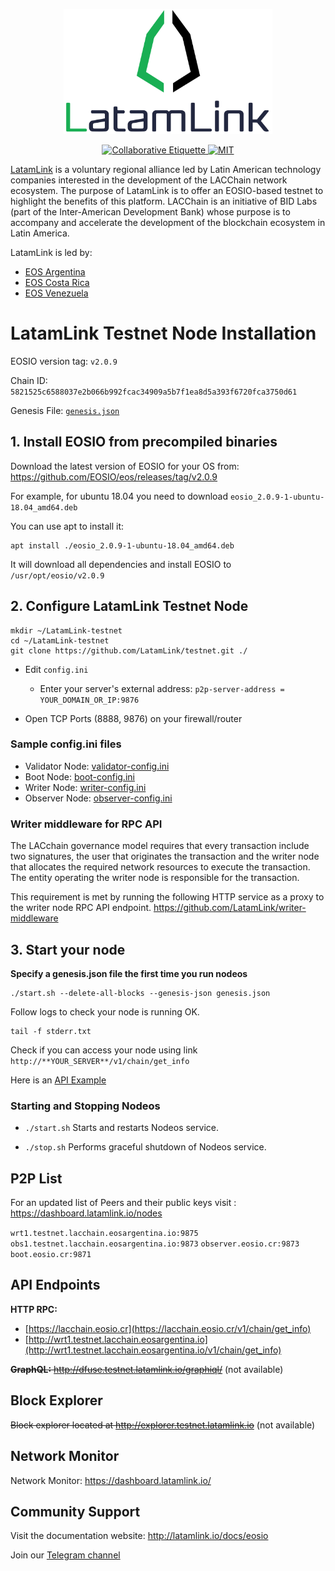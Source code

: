 <p align="center">
	<a href="https://latamlink.io">
		<img height="200" src="./latamlink-logo.svg" >
	</a>
</p>

<p align="center">
	<a href="https://git.io/col">
		<img src="https://img.shields.io/badge/%E2%9C%93-collaborative_etiquette-brightgreen.svg" alt="Collaborative Etiquette">
	</a>
	<a href="#">
		<img src="https://img.shields.io/dub/l/vibe-d.svg" alt="MIT">
	</a>
</p>

[LatamLink](https://latamlink.io) is a voluntary regional alliance led by Latin American technology companies interested in the development of the LACChain network ecosystem. The purpose of LatamLink is to offer an EOSIO-based testnet to highlight the benefits of this platform. LACChain is an initiative of BID Labs (part of the Inter-American Development Bank) whose purpose is to accompany and accelerate the development of the blockchain ecosystem in Latin America. 

LatamLink is led by:
- [EOS Argentina](https://www.eosargentina.io/)
- [EOS Costa Rica](https://eoscostarica.io/)
- [EOS Venezuela](https://eosvenezuela.io/)

# LatamLink Testnet Node Installation

EOSIO version tag: `v2.0.9`

Chain ID: `5821525c6588037e2b066b992fcac34909a5b7f1ea8d5a393f6720fca3750d61`

Genesis File: [`genesis.json`](genesis.json)

## 1. Install EOSIO from precompiled binaries   

Download the latest version of EOSIO for your OS from:  https://github.com/EOSIO/eos/releases/tag/v2.0.9

For example, for ubuntu 18.04 you need to download `eosio_2.0.9-1-ubuntu-18.04_amd64.deb`

You can use apt to install it:  
```
apt install ./eosio_2.0.9-1-ubuntu-18.04_amd64.deb
```
It will download all dependencies and install EOSIO to `/usr/opt/eosio/v2.0.9`


## 2. Configure LatamLink Testnet Node  

```
mkdir ~/LatamLink-testnet
cd ~/LatamLink-testnet
git clone https://github.com/LatamLink/testnet.git ./
```

- Edit `config.ini`   
  - Enter your server's external address: `p2p-server-address = YOUR_DOMAIN_OR_IP:9876` 

- Open TCP Ports (8888, 9876) on your firewall/router  

### Sample config.ini files

- Validator Node: [validator-config.ini](./validator-config.ini)
- Boot Node: [boot-config.ini](./boot-config.ini)
- Writer Node: [writer-config.ini](./writer-config.ini)
- Observer Node: [observer-config.ini](./observer-config.ini)

### Writer middleware for RPC API 

The LACchain governance model requires that every transaction include two signatures, the user that originates the transaction and the writer node that allocates the required network resources to execute the transaction. The entity operating the writer node is responsible for the transaction.

This requirement is met by running the following HTTP service as a proxy to the writer node RPC API endpoint. 
https://github.com/LatamLink/writer-middleware


## 3. Start your node

**Specify a genesis.json file the first time you run nodeos**  
```
./start.sh --delete-all-blocks --genesis-json genesis.json
```  
Follow logs to check your node is running OK. 

```
tail -f stderr.txt
```

Check if you can access your node using link `http://**YOUR_SERVER**/v1/chain/get_info` 

Here is an <a href="https://lacchain.eosio.cr/v1/chain/get_info" target="_blank">API Example</a>  

### Starting and Stopping Nodeos

- `./start.sh` Starts and restarts Nodeos service.

- `./stop.sh` Performs graceful shutdown of Nodeos service.

## P2P List

For an updated list of Peers and their public keys visit : https://dashboard.latamlink.io/nodes 

`wrt1.testnet.lacchain.eosargentina.io:9875`
`obs1.testnet.lacchain.eosargentina.io:9873`
`observer.eosio.cr:9873`
`boot.eosio.cr:9871`

## API Endpoints

**HTTP RPC:** 
- [https://lacchain.eosio.cr](https://lacchain.eosio.cr/v1/chain/get_info)
- [http://wrt1.testnet.lacchain.eosargentina.io](http://wrt1.testnet.lacchain.eosargentina.io/v1/chain/get_info)

~~**GraphQL:** http://dfuse.testnet.latamlink.io/graphiql/~~
(not available)

## Block Explorer

~~Block explorer located at http://explorer.testnet.latamlink.io~~
(not available)

## Network Monitor

Network Monitor: https://dashboard.latamlink.io/

## Community Support
Visit the documentation website:  http://latamlink.io/docs/eosio

Join our <a target="_blank" href="https://t.me/latamlink">Telegram channel</a>
